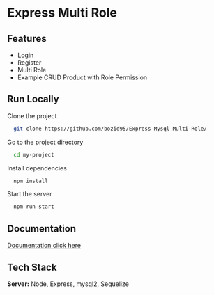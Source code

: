 
# Express Multi Role



## Features

- Login
- Register
- Multi Role
- Example CRUD Product with Role Permission


## Run Locally

Clone the project

```bash
  git clone https://github.com/bozid95/Express-Mysql-Multi-Role/
```

Go to the project directory

```bash
  cd my-project
```

Install dependencies

```bash
  npm install
```

Start the server

```bash
  npm run start
```


## Documentation

[Documentation click here](https://documenter.getpostman.com/view/34321986/2sA3kSmhrf)


## Tech Stack

**Server:** Node, Express, mysql2, Sequelize

